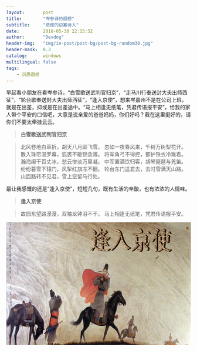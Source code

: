 ```yaml
---
layout:       post
title:        "岑参诗的遐想"
subtitle:     "悲催的边塞诗人"
date:         2018-05-30 22:15:52
author:       "Devdog"
header-img:   "img/in-post/post-bg/post-bg-random30.jpg"
header-mask:  0.3
catalog:      windows
multilingual: false
tags:
    - 沉思遐想
---
```




早起看小朋友在看岑参诗，“白雪歌送武判官归京”，“走马川行奉送封大夫出师西征”，“轮台歌奉送封大夫出师西征”，“逢入京使”，想来岑嘉州不是在公司上班，就是在出差，抑或是在出差途中。“马上相逢无纸笔，凭君传语报平安”，给我的家人带个平安的口信吧，大意是说亲爱的爸爸妈妈，你们好吗？我在这里挺好的，请你们不要太牵挂云云。

>**白雪歌送武判官归京**

>北风卷地白草折，胡天八月即飞雪。
忽如一夜春风来，千树万树梨花开。
散入珠帘湿罗幕，狐裘不暖锦衾薄。
将军角弓不得控，都护铁衣冷难着。
瀚海阑干百丈冰，愁云惨淡万里凝。
中军置酒饮归客，胡琴琵琶与羌笛。
纷纷暮雪下辕门，风掣红旗冻不翻。
轮台东门送君去，去时雪满天山路。
山回路转不见君，雪上空留马行处。

最让我感慨的还是“逢入京使”，短短几句，既有生活的辛酸，也有浓浓的人情味。

>**逢入京使**

>故园东望路漫漫，双袖龙钟泪不干。
马上相逢无纸笔，凭君传语报平安。

![逢入京使](/img/in-post/20180530/cengsheng.jpg)
